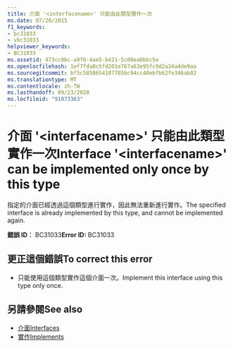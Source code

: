 ```yaml
---
title: 介面 '<interfacename>' 只能由此類型實作一次
ms.date: 07/20/2015
f1_keywords:
- bc31033
- vbc31033
helpviewer_keywords:
- BC31033
ms.assetid: 473cc0bc-a9f0-4ae5-b421-5c08ea6bbc5e
ms.openlocfilehash: 1ef7fda8c5fd201e767a63e95fc9d2a34a4de9aa
ms.sourcegitcommit: bf5c5850654187705bc94cc40ebfb62fe346ab02
ms.translationtype: MT
ms.contentlocale: zh-TW
ms.lasthandoff: 09/23/2020
ms.locfileid: "91073363"
---
```

# <a name="interface-interfacename-can-be-implemented-only-once-by-this-type"></a><span data-ttu-id="7cce8-102">介面 '\<interfacename>' 只能由此類型實作一次</span><span class="sxs-lookup"><span data-stu-id="7cce8-102">Interface '\<interfacename>' can be implemented only once by this type</span></span>

<span data-ttu-id="7cce8-103">指定的介面已經透過這個類型進行實作，因此無法重新進行實作。</span><span class="sxs-lookup"><span data-stu-id="7cce8-103">The specified interface is already implemented by this type, and cannot be implemented again.</span></span>  
  
 <span data-ttu-id="7cce8-104">**錯誤 ID︰** BC31033</span><span class="sxs-lookup"><span data-stu-id="7cce8-104">**Error ID:** BC31033</span></span>  
  
## <a name="to-correct-this-error"></a><span data-ttu-id="7cce8-105">更正這個錯誤</span><span class="sxs-lookup"><span data-stu-id="7cce8-105">To correct this error</span></span>  
  
- <span data-ttu-id="7cce8-106">只能使用這個類型實作這個介面一次。</span><span class="sxs-lookup"><span data-stu-id="7cce8-106">Implement this interface using this type only once.</span></span>  
  
## <a name="see-also"></a><span data-ttu-id="7cce8-107">另請參閱</span><span class="sxs-lookup"><span data-stu-id="7cce8-107">See also</span></span>

- [<span data-ttu-id="7cce8-108">介面</span><span class="sxs-lookup"><span data-stu-id="7cce8-108">Interfaces</span></span>](../programming-guide/language-features/interfaces/index.md)
- [<span data-ttu-id="7cce8-109">實作</span><span class="sxs-lookup"><span data-stu-id="7cce8-109">Implements</span></span>](../language-reference/statements/implements-clause.md)
